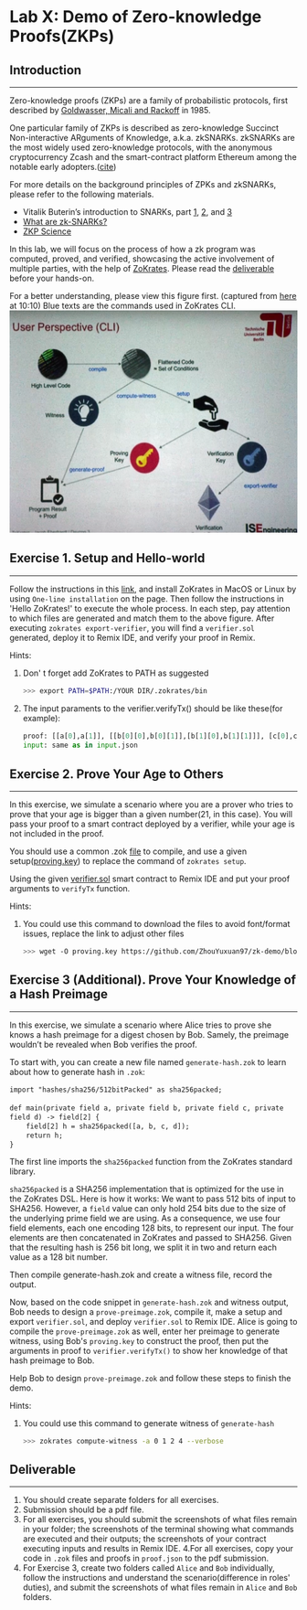 Lab X: Demo of Zero-knowledge Proofs(ZKPs) 
===

## Introduction
---
Zero-knowledge proofs (ZKPs) are a family of probabilistic protocols, first described by [Goldwasser, Micali and Rackoff](https://people.csail.mit.edu/silvio/Selected%20Scientific%20Papers/Proof%20Systems/The_Knowledge_Complexity_Of_Interactive_Proof_Systems.pdf) in 1985.

One particular family of ZKPs is described as zero-knowledge Succinct Non-interactive ARguments of Knowledge, a.k.a. zkSNARKs. zkSNARKs are the most widely used zero-knowledge protocols, with the anonymous cryptocurrency Zcash and the smart-contract platform Ethereum among the notable early adopters.([cite](https://zokrates.github.io/introduction.html))

For more details on the background principles of ZPKs and zkSNARKs, please refer to the following materials.
- Vitalik Buterin’s introduction to SNARKs, part [1](https://medium.com/@VitalikButerin/quadratic-arithmetic-programs-from-zero-to-hero-f6d558cea649), [2](https://medium.com/@VitalikButerin/exploring-elliptic-curve-pairings-c73c1864e627), and [3](https://medium.com/@VitalikButerin/zk-snarks-under-the-hood-b33151a013f6)
- [What are zk-SNARKs?](https://z.cash/learn/what-are-zk-snarks/)
- [ZKP Science](https://zkp.science/)

In this lab, we will focus on the process of how a zk program was computed, proved, and verified, showcasing the active involvement of multiple parties, with the help of  [ZoKrates](https://github.com/Zokrates/ZoKrates?tab=readme-ov-file). Please read the [deliverable](#deliverable) before your hands-on.

For a better understanding, please view this figure first. (captured from [here](https://www.youtube.com/watch?v=sSlrywb5J_0&ab_channel=EthereumFoundation) at 10:10) 
Blue texts are the commands used in ZoKrates CLI.
![ZoKrates-CLI](https://github.com/ZhouYuxuan97/zk-demo/blob/main/ZoKrates%20-CLI.png)


## Exercise 1. Setup and Hello-world
---

Follow the instructions in this [link](https://zokrates.github.io/gettingstarted.html), and install ZoKrates in MacOS or Linux by using `One-line installation` on the page. Then follow the instructions in 'Hello ZoKrates!' to execute the whole process. In each step, pay attention to which files are generated and match them to the above figure. After executing `zokrates export-verifier`, you will find a `verifier.sol` generated, deploy it to Remix IDE, and verify your proof in Remix.

Hints:
1. Don' t forget add ZoKrates to PATH as suggested 
    ```bash
    >>> export PATH=$PATH:/YOUR DIR/.zokrates/bin
    ```
2. The input paraments to the verifier.verifyTx() should be like these(for example):
    ```python
    proof: [[a[0],a[1]], [[b[0][0],b[0][1]],[b[1][0],b[1][1]]], [c[0],c[1]]]
    input: same as in input.json
    ```
    

## Exercise 2. Prove Your Age to Others
---

In this exercise, we simulate a scenario where you are a prover who tries to prove that your age is bigger than a given number(21, in this case). You will pass your proof to a smart contract deployed by a verifier, while your age is not included in the proof. 

You should use a common .zok [file](https://github.com/ZhouYuxuan97/zk-demo/blob/main/comp.zok) to compile, and use a given setup([proving.key](https://github.com/ZhouYuxuan97/zk-demo/blob/main/proving.key)) to replace the command of `zokrates setup`. 

Using the given [verifier.sol](https://github.com/ZhouYuxuan97/zk-demo/blob/main/verifier.sol) smart contract to Remix IDE and put your proof arguments to `verifyTx` function. 

Hints:
1. You could use this command to download the files to avoid font/format issues, replace the link to adjust other files  
    ```bash
    >>> wget -O proving.key https://github.com/ZhouYuxuan97/zk-demo/blob/main/proving.key?raw=true
    ```

## Exercise 3 (Additional). Prove Your Knowledge of a Hash Preimage 
---

In this exercise, we simulate a scenario where Alice tries to prove she knows a hash preimage for a digest chosen by Bob. Samely, the preimage wouldn’t be revealed when Bob verifies the proof.

To start with, you can create a new file named `generate-hash.zok` to learn about how to generate hash in `.zok`:
```
import "hashes/sha256/512bitPacked" as sha256packed;

def main(private field a, private field b, private field c, private field d) -> field[2] {
    field[2] h = sha256packed([a, b, c, d]);
    return h;
}
```

The first line imports the `sha256packed` function from the ZoKrates standard library.

`sha256packed` is a SHA256 implementation that is optimized for the use in the ZoKrates DSL. Here is how it works: We want to pass 512 bits of input to SHA256. However, a `field` value can only hold 254 bits due to the size of the underlying prime field we are using. As a consequence, we use four field elements, each one encoding 128 bits, to represent our input. The four elements are then concatenated in ZoKrates and passed to SHA256. Given that the resulting hash is 256 bit long, we split it in two and return each value as a 128 bit number.

Then compile generate-hash.zok and create a witness file, record the output.

Now, based on the code snippet in `generate-hash.zok` and witness output, Bob needs to design a `prove-preimage.zok`, compile it, make a setup and export `verifier.sol`, and deploy `verifier.sol` to Remix IDE. Alice is going to compile the `prove-preimage.zok` as well, enter her preimage to generate witness, using Bob's `proving.key` to construct the proof, then put the arguments in proof to `verifier.verifyTx()` to show her knowledge of that hash preimage to Bob.
 
Help Bob to design `prove-preimage.zok` and follow these steps to finish the demo.
 
 Hints:
1. You could use this command to generate witness of `generate-hash`
    ```bash
    >>> zokrates compute-witness -a 0 1 2 4 --verbose
    ```
 
## Deliverable
---
1. You should create separate folders for all exercises. 
2. Submission should be a pdf file.
3. For all exercises, you should submit the screenshots of what files remain in your folder; the screenshots of the terminal showing what commands are executed and their outputs; the screenshots of your contract executing inputs and results in Remix IDE.
4.For all exercises, copy your code in `.zok` files and proofs in `proof.json` to the pdf submission.
3. For Exercise 3, create two folders called `Alice` and `Bob` individually, follow the instructions and understand the scenario(difference in roles' duties), and submit the screenshots of what files remain in `Alice` and `Bob` folders.
